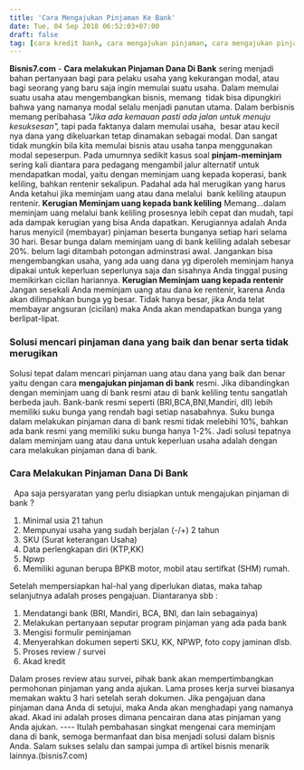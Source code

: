 ```yaml
---
title: 'Cara Mengajukan Pinjaman Ke Bank'
date: Tue, 04 Sep 2018 06:52:03+07:00
draft: false
tag: [cara kredit bank, cara mengajukan pinjaman, cara mengajukan pinjaman dana, Info, kredit bank, pinjaman dana, pinjaman dari bank]
---
```


**Bisnis7.com** \- **Cara melakukan Pinjaman Dana Di Bank** sering menjadi bahan pertanyaan bagi para pelaku usaha yang kekurangan modal, atau bagi seorang yang baru saja ingin memulai suatu usaha. Dalam memulai suatu usaha atau mengembangkan bisnis, memang  tidak bisa dipungkiri bahwa yang namanya modal selalu menjadi panutan utama. Dalam berbisnis memang peribahasa _"Jika ada kemauan pasti ada jalan untuk menuju kesuksesan",_ tapi pada faktanya dalam memulai usaha,  besar atau kecil nya dana yang dikeluarkan tetap dinamakan sebagai modal. Dan sangat tidak mungkin bila kita memulai bisnis atau usaha tanpa menggunakan modal sepeserpun. Pada umumnya sedikit kasus soal **pinjam-meminjam** sering kali diantara para pedagang mengambil jalur alternatif untuk mendapatkan modal, yaitu dengan meminjam uang kepada koperasi, bank keliling, bahkan rentenir sekalipun. Padahal ada hal merugikan yang harus Anda ketahui jika meminjam uang atau dana melalui  bank keliling ataupun rentenir. **Kerugian Meminjam uang kepada bank keliling** Memang...dalam meminjam uang melalui bank keliling prosesnya lebih cepat dan mudah, tapi ada dampak kerugian yang bisa Anda dapatkan. Kerugiannya adalah Anda harus menyicil (membayar) pinjaman beserta bunganya setiap hari selama 30 hari. Besar bunga dalam meminjam uang di bank keliling adalah sebesar 20%. belum lagi ditambah potongan adminstrasi awal. Jangankan bisa mengembangkan usaha, yang ada uang dana yg diperoleh meminjam hanya dipakai untuk keperluan seperlunya saja dan sisahnya Anda tinggal pusing memikirkan cicilan hariannya. **Kerugian Meminjam uang kepada rentenir** Jangan sesekali Anda meminjam uang atau dana ke rentenir, karena Anda akan dilimpahkan bunga yg besar. Tidak hanya besar, jika Anda telat membayar angsuran (cicilan) maka Anda akan mendapatkan bunga yang berlipat-lipat.

### Solusi mencari pinjaman dana yang baik dan benar serta tidak merugikan

Solusi tepat dalam mencari pinjaman uang atau dana yang baik dan benar yaitu dengan cara **mengajukan pinjaman di bank** resmi. Jika dibandingkan dengan meminjam uang di bank resmi atau di bank keliling tentu sangatlah berbeda jauh. Bank-bank resmi seperti (BRI,BCA,BNI,Mandiri, dll) lebih memiliki suku bunga yang rendah bagi setiap nasabahnya. Suku bunga dalam melakukan pinjaman dana di bank resmi tidak melebihi 10%, bahkan ada bank resmi yang memiliki suku bunga hanya 1-2%. Jadi solusi tepatnya dalam meminjam uang atau dana untuk keperluan usaha adalah dengan cara melakukan pinjaman dana di bank.

### Cara Melakukan Pinjaman Dana Di Bank

  Apa saja persyaratan yang perlu disiapkan untuk mengajukan pinjaman di bank ?

1.  Minimal usia 21 tahun
2.  Mempunyai usaha yang sudah berjalan (-/+) 2 tahun
3.  SKU (Surat keterangan Usaha)
4.  Data perlengkapan diri (KTP,KK)
5.  Npwp
6.  Memiliki agunan berupa BPKB motor, mobil atau sertifkat (SHM) rumah.

Setelah mempersiapkan hal-hal yang diperlukan diatas, maka tahap selanjutnya adalah proses pengajuan. Diantaranya sbb :

1.  Mendatangi bank (BRI, Mandiri, BCA, BNI, dan lain sebagainya)
2.  Melakukan pertanyaan seputar program pinjaman yang ada pada bank
3.  Mengisi formulir peminjaman
4.  Menyerahkan dokumen seperti SKU, KK, NPWP, foto copy jaminan dlsb.
5.  Proses review / survei
6.  Akad kredit

Dalam proses review atau survei, pihak bank akan mempertimbangkan permohonan pinjaman yang anda ajukan. Lama proses kerja survei biasanya memakan waktu 3 hari setelah serah dokumen. Jika pengajuan dana pinjaman dana Anda di setujui, maka Anda akan menghadapi yang namanya akad. Akad ini adalah proses dimana pencairan dana atas pinjaman yang Anda ajukan. ---- Itulah pembahasan singkat mengenai cara meminjam dana di bank, semoga bermanfaat dan bisa menjadi solusi dalam bisnis Anda. Salam sukses selalu dan sampai jumpa di artikel bisnis menarik lainnya.(bisnis7.com)